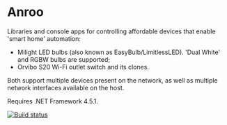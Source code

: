 # Anroo

Libraries and console apps for controlling affordable devices that enable 'smart home' automation:
- Milight LED bulbs (also known as EasyBulb/LimitlessLED). 'Dual White' and RGBW bulbs are supported;
- Orvibo S20 Wi-Fi outlet switch and its clones.

Both support multiple devices present on the network, as well as multiple network interfaces available on the host.

Requires .NET Framework 4.5.1.

[![Build status](https://ci.appveyor.com/api/projects/status/p67k3572wot6my03?svg=true)](https://ci.appveyor.com/project/Leon99/anroo)